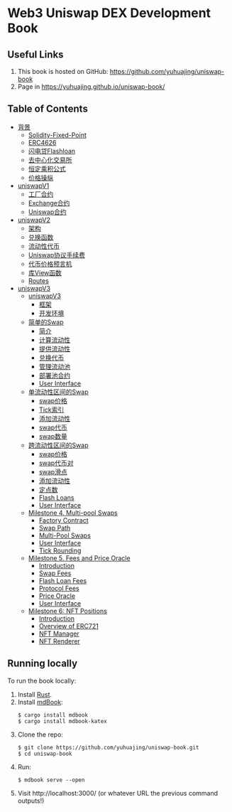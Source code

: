 #  Web3 Uniswap DEX Development Book

## Useful Links
1. This book is hosted on GitHub: <https://github.com/yuhuajing/uniswap-book>
2. Page in <https://yuhuajing.github.io/uniswap-book/>

## Table of Contents
- [背景]()
  - [Solidity-Fixed-Point](./src/uniswap/background/solidity-fixed-point.md)
  - [ERC4626](./src/uniswap/background/TokenVaults.md)
  - [闪电贷Flashloan](./src/uniswap/background/Flashloan.md)
  - [去中心化交易所](./src/uniswap/background/introduction-to-markets.md)
  - [恒定乘积公式](./src/uniswap/background/constant-function-market-maker.md)
  - [价格操纵](./src/uniswap/background/price-manipulation.md)
- [uniswapV1]()
  - [工厂合约](./src/./uniswap/uniswapV1/uniswap-v1-factory.md)
  - [Exchange合约](./src/./uniswap/uniswapV1/uniswap-v1-exchange.md)
  - [Uniswap合约](./src/./uniswap/uniswapV1/uniswapv1.md)
- [uniswapV2]()
  - [架构](./src/./uniswap/uniswapV2/architecture.md)
  - [兑换函数](./src/./uniswap/uniswapV2/swap-functions.md)
  - [流动性代币](./src/./uniswap/uniswapV2/mint_burn_lp.md)
  - [Uniswap协议手续费](./src/./uniswap/uniswapV2/protocal_fee.md)
  - [代币价格预言机](./src/./uniswap/uniswapV2/oracle.md)
  - [库View函数](./src/./uniswap/uniswapV2/contracts_library.md)
  - [Routes](./src/./uniswap/uniswapV2/routes.md)
- [uniswapV3]()
  - [uniswapV3]()
    - [框架](./src/./uniswap/uniswapV3/introduction/uniswap-v3.md)
    - [开发环境](./src/./uniswap/uniswapV3/introduction/dev-environment.md)
  - [简单的Swap]()
    - [简介](./src/./uniswap/uniswapV3/milestone_1/introduction.md)
    - [计算流动性](./src/./uniswap/uniswapV3/milestone_1/calculating-liquidity.md)
    - [提供流动性](./src/./uniswap/uniswapV3/milestone_1/providing-liquidity.md)
    - [兑换代币](./src/./uniswap/uniswapV3/milestone_1/first-swap.md)
    - [管理流动池](./src/./uniswap/uniswapV3/milestone_1/manager-contract.md)
    - [部署池合约](./src/./uniswap/uniswapV3/milestone_1/deployment.md)
    - [User Interface](./src/./uniswap/uniswapV3/milestone_1/user-interface.md)
  - [单流动性区间的Swap]()
    - [swap价格](./src/./uniswap/uniswapV3/milestone_2/output-amount-calculation.md)
    - [Tick索引](./src/./uniswap/uniswapV3/milestone_2/tick-bitmap-index.md)
    - [添加流动性](./src/./uniswap/uniswapV3/milestone_2/generalize-minting.md)
    - [swap代币](./src/./uniswap/uniswapV3/milestone_2/generalize-swapping.md)
    - [swap数量](./src/./uniswap/uniswapV3/milestone_2/quoter-contract.md)
  - [跨流动性区间的Swap]()
    - [swap价格](./src/./uniswap/uniswapV3/milestone_3/different-ranges.md)
    - [swap代币对](./src/./uniswap/uniswapV3/milestone_3/cross-tick-swaps.md)
    - [swap滑点](./src/./uniswap/uniswapV3/milestone_3/slippage-protection.md)
    - [添加流动性](./src/./uniswap/uniswapV3/milestone_3/liquidity-calculation.md)
    - [定点数](./src/./uniswap/uniswapV3/milestone_3/more-on-fixed-point-numbers.md)
    - [Flash Loans](./src/./uniswap/uniswapV3/milestone_3/flash-loans.md)
    - [User Interface](./src/./uniswap/uniswapV3/milestone_3/user-interface.md)
  - [Milestone 4. Multi-pool Swaps]()
    - [Factory Contract](./src/./uniswap/uniswapV3/milestone_4/factory-contract.md)
    - [Swap Path](./src/./uniswap/uniswapV3/milestone_4/path.md)
    - [Multi-Pool Swaps](./src/./uniswap/uniswapV3/milestone_4/multi-pool-swaps.md)
    - [User Interface](./src/./uniswap/uniswapV3/milestone_4/user-interface.md)
    - [Tick Rounding](./src/./uniswap/uniswapV3/milestone_4/tick-rounding.md)
  - [Milestone 5. Fees and Price Oracle]()
    - [Introduction](./src/./uniswap/uniswapV3/milestone_5/introduction.md)
    - [Swap Fees](./src/./uniswap/uniswapV3/milestone_5/swap-fees.md)
    - [Flash Loan Fees](./src/./uniswap/uniswapV3/milestone_5/flash-loan-fees.md)
    - [Protocol Fees](./src/./uniswap/uniswapV3/milestone_5/protocol-fees.md)
    - [Price Oracle](./src/./uniswap/uniswapV3/milestone_5/price-oracle.md)
    - [User Interface](./src/./uniswap/uniswapV3/milestone_5/user-interface.md)
  - [Milestone 6: NFT Positions]()
    - [Introduction](./src/./uniswap/uniswapV3/milestone_6/introduction.md)
    - [Overview of ERC721](./src/./uniswap/uniswapV3/milestone_6/erc721-overview.md)
    - [NFT Manager](./src/./uniswap/uniswapV3/milestone_6/nft-manager.md)
    - [NFT Renderer](./src/./uniswap/uniswapV3/milestone_6/nft-renderer.md)
## Running locally

To run the book locally:
1. Install [Rust](https://www.rust-lang.org/).
1. Install [mdBook](https://github.com/rust-lang/mdBook):
    ```shell
    $ cargo install mdbook
    $ cargo install mdbook-katex
    ```
1. Clone the repo:
    ```shell
    $ git clone https://github.com/yuhuajing/uniswap-book.git
    $ cd uniswap-book
    ```
1. Run:
    ```shell
    $ mdbook serve --open
    ```
1. Visit http://localhost:3000/ (or whatever URL the previous command outputs!)
